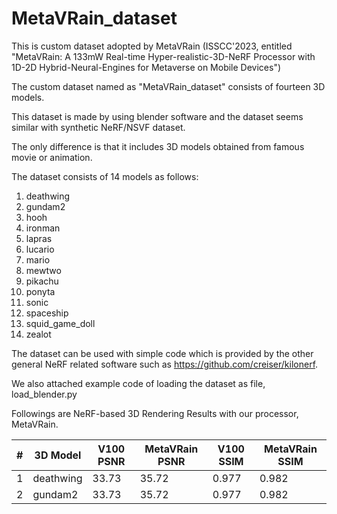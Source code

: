 # MetaVRain_dataset
This is custom dataset adopted by MetaVRain (ISSCC'2023, entitled "MetaVRain: A 133mW Real-time Hyper-realistic-3D-NeRF Processor with 1D-2D Hybrid-Neural-Engines for Metaverse on Mobile Devices")

The custom dataset named as "MetaVRain_dataset" consists of fourteen 3D models.

This dataset is made by using blender software and the dataset seems similar with synthetic NeRF/NSVF dataset.

The only difference is that it includes 3D models obtained from famous movie or animation.

The dataset consists of 14 models as follows: 
1) deathwing
2) gundam2
3) hooh
4) ironman
5) lapras
6) lucario
7) mario
8) mewtwo
9) pikachu
10) ponyta
11) sonic
12) spaceship
13) squid_game_doll
14) zealot

The dataset can be used with simple code which is provided by the other general NeRF related software
such as https://github.com/creiser/kilonerf.

We also attached example code of loading the dataset as file, load_blender.py 

Followings are NeRF-based 3D Rendering Results with our processor, MetaVRain.

|#|3D Model|V100 PSNR|MetaVRain PSNR|V100 SSIM|MetaVRain SSIM|
|--|------|------|------|------|------|
|1|deathwing|33.73|35.72|0.977|0.982|
|2|gundam2|33.73|35.72|0.977|0.982|
